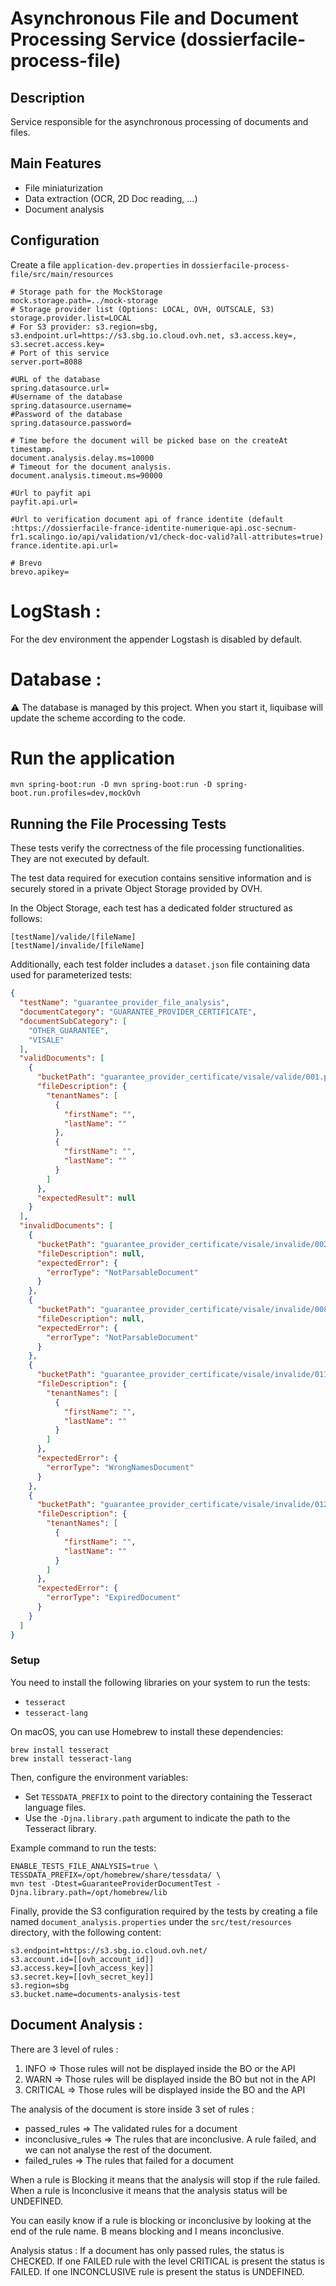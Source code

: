 # Asynchronous File and Document Processing Service (dossierfacile-process-file)

## Description
Service responsible for the asynchronous processing of documents and files.

## Main Features
- File miniaturization
- Data extraction (OCR, 2D Doc reading, ...)
- Document analysis

## Configuration
Create a file `application-dev.properties` in `dossierfacile-process-file/src/main/resources`

```properties
# Storage path for the MockStorage
mock.storage.path=../mock-storage
# Storage provider list (Options: LOCAL, OVH, OUTSCALE, S3)
storage.provider.list=LOCAL
# For S3 provider: s3.region=sbg, s3.endpoint.url=https://s3.sbg.io.cloud.ovh.net, s3.access.key=, s3.secret.access.key=
# Port of this service
server.port=8088

#URL of the database
spring.datasource.url=
#Username of the database
spring.datasource.username=
#Password of the database
spring.datasource.password=

# Time before the document will be picked base on the createAt timestamp.
document.analysis.delay.ms=10000
# Timeout for the document analysis.
document.analysis.timeout.ms=90000

#Url to payfit api
payfit.api.url=

#Url to verification document api of france identite (default :https://dossierfacile-france-identite-numerique-api.osc-secnum-fr1.scalingo.io/api/validation/v1/check-doc-valid?all-attributes=true)
france.identite.api.url=

# Brevo
brevo.apikey=
```

# LogStash :

For the dev environment the appender Logstash is disabled by default.

# Database :
⚠️ The database is managed by this project. When you start it, liquibase will update the scheme according to the code.

# Run the application

```shell
mvn spring-boot:run -D mvn spring-boot:run -D spring-boot.run.profiles=dev,mockOvh
```

## Running the File Processing Tests

These tests verify the correctness of the file processing functionalities. They are not executed by default.

The test data required for execution contains sensitive information and is securely stored in a private Object Storage provided by OVH.

In the Object Storage, each test has a dedicated folder structured as follows:

```
[testName]/valide/[fileName]
[testName]/invalide/[fileName]
```

Additionally, each test folder includes a `dataset.json` file containing data used for parameterized tests:

```json
{
  "testName": "guarantee_provider_file_analysis",
  "documentCategory": "GUARANTEE_PROVIDER_CERTIFICATE",
  "documentSubCategory": [
    "OTHER_GUARANTEE",
    "VISALE"
  ],
  "validDocuments": [
    {
      "bucketPath": "guarantee_provider_certificate/visale/valide/001.pdf",
      "fileDescription": {
        "tenantNames": [
          {
            "firstName": "",
            "lastName": ""
          },
          {
            "firstName": "",
            "lastName": ""
          }
        ]
      },
      "expectedResult": null
    }
  ],
  "invalidDocuments": [
    {
      "bucketPath": "guarantee_provider_certificate/visale/invalide/002.pdf",
      "fileDescription": null,
      "expectedError": {
        "errorType": "NotParsableDocument"
      }
    },
    {
      "bucketPath": "guarantee_provider_certificate/visale/invalide/008.pdf",
      "fileDescription": null,
      "expectedError": {
        "errorType": "NotParsableDocument"
      }
    },
    {
      "bucketPath": "guarantee_provider_certificate/visale/invalide/011.pdf",
      "fileDescription": {
        "tenantNames": [
          {
            "firstName": "",
            "lastName": ""
          }
        ]
      },
      "expectedError": {
        "errorType": "WrongNamesDocument"
      }
    },
    {
      "bucketPath": "guarantee_provider_certificate/visale/invalide/012.pdf",
      "fileDescription": {
        "tenantNames": [
          {
            "firstName": "",
            "lastName": ""
          }
        ]
      },
      "expectedError": {
        "errorType": "ExpiredDocument"
      }
    }
  ]
}
```

### Setup

You need to install the following libraries on your system to run the tests:

- `tesseract`
- `tesseract-lang`

On macOS, you can use Homebrew to install these dependencies:

```shell
brew install tesseract
brew install tesseract-lang
```

Then, configure the environment variables:

- Set `TESSDATA_PREFIX` to point to the directory containing the Tesseract language files.
- Use the `-Djna.library.path` argument to indicate the path to the Tesseract library.

Example command to run the tests:

```shell
ENABLE_TESTS_FILE_ANALYSIS=true \
TESSDATA_PREFIX=/opt/homebrew/share/tessdata/ \
mvn test -Dtest=GuaranteeProviderDocumentTest -Djna.library.path=/opt/homebrew/lib
```

Finally, provide the S3 configuration required by the tests by creating a file named `document_analysis.properties` under the `src/test/resources` directory, with the following content:

```properties
s3.endpoint=https://s3.sbg.io.cloud.ovh.net/
s3.account.id=[[ovh_account_id]]
s3.access.key=[[ovh_access_key]]
s3.secret.key=[[ovh_secret_key]]
s3.region=sbg
s3.bucket.name=documents-analysis-test
```

## Document Analysis : 
There are 3 level of rules : 
1. INFO => Those rules will not be displayed inside the BO or the API
2. WARN => Those rules will be displayed inside the BO but not in the API
3. CRITICAL => Those rules will be displayed inside the BO and the API

The analysis of the document is store inside 3 set of rules : 
- passed_rules => The validated rules for a document
- inconclusive_rules => The rules that are inconclusive. A rule failed, and we can not analyse the rest of the document.
- failed_rules => The rules that failed for a document

When a rule is Blocking it means that the analysis will stop if the rule failed.
When a rule is Inconclusive it means that the analysis status will be UNDEFINED.

You can easily know if a rule is blocking or inconclusive by looking at the end of the rule name.
B means blocking and I means inconclusive.

Analysis status : 
If a document has only passed rules, the status is CHECKED.
If one FAILED rule with the level CRITICAL is present the status is FAILED.
If one INCONCLUSIVE rule is present the status is UNDEFINED.